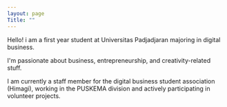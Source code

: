 ```yaml
---
layout: page
Title: ""
---
```

Hello! i am a first year student at Universitas Padjadjaran majoring in digital business.

I'm passionate about business, entrepreneurship, and creativity-related stuff.

I am currently a staff member for the digital business student association (Himagi), working in the PUSKEMA division and actively participating in volunteer projects.
